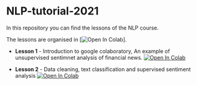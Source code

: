 # NLP-tutorial-2021

In this repository you can find the lessons of the NLP course.

The lessons are organised in [![Open In Colab](https://colab.research.google.com/assets/colab-badge.svg)]. 


- **Lesson 1** - Introduction to google colaboratory, An example of unsupervised sentimnet analysis of financial news. [![Open In Colab](https://colab.research.google.com/assets/colab-badge.svg)](https://colab.research.google.com/github/LeonardRanaldi/NLP-tutorial-2021/blob/main/Practical_NLP_lesson1.ipynb)

- **Lesson 2** - Data cleaning, text classification and supervised sentiment analysis  [![Open In Colab](https://colab.research.google.com/assets/colab-badge.svg)](https://colab.research.google.com/github/LeonardRanaldi/NLP-tutorial-2021/blob/main/Practical_NLP_lesson2.ipynb)
